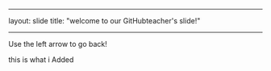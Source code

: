 ___
layout: slide
title: "welcome to our GitHubteacher's slide!"
___

Use the left arrow to go back!

this is what i Added
